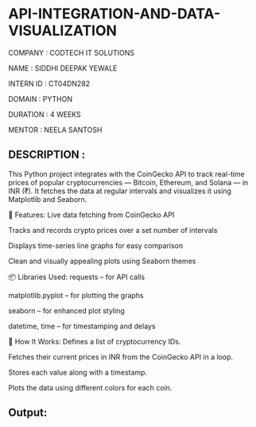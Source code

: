 # API-INTEGRATION-AND-DATA-VISUALIZATION

COMPANY : CODTECH IT SOLUTIONS

NAME : SIDDHI DEEPAK YEWALE

INTERN ID : CT04DN282

DOMAIN : PYTHON

DURATION : 4 WEEKS

MENTOR : NEELA SANTOSH

## DESCRIPTION :

This Python project integrates with the CoinGecko API to track real-time prices of popular cryptocurrencies — Bitcoin, Ethereum, and Solana — in INR (₹). It fetches the data at regular intervals and visualizes it using Matplotlib and Seaborn.

🔧 Features:
Live data fetching from CoinGecko API

Tracks and records crypto prices over a set number of intervals

Displays time-series line graphs for easy comparison

Clean and visually appealing plots using Seaborn themes

📦 Libraries Used:
requests – for API calls

matplotlib.pyplot – for plotting the graphs

seaborn – for enhanced plot styling

datetime, time – for timestamping and delays

📌 How It Works:
Defines a list of cryptocurrency IDs.

Fetches their current prices in INR from the CoinGecko API in a loop.

Stores each value along with a timestamp.

Plots the data using different colors for each coin.

## Output: 

